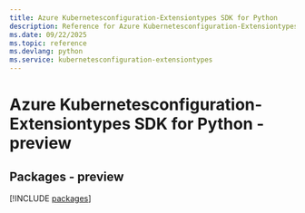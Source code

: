 ```yaml
---
title: Azure Kubernetesconfiguration-Extensiontypes SDK for Python
description: Reference for Azure Kubernetesconfiguration-Extensiontypes SDK for Python
ms.date: 09/22/2025
ms.topic: reference
ms.devlang: python
ms.service: kubernetesconfiguration-extensiontypes
---
```

# Azure Kubernetesconfiguration-Extensiontypes SDK for Python - preview
## Packages - preview
[!INCLUDE [packages](kubernetesconfiguration-extensiontypes-index.md)]